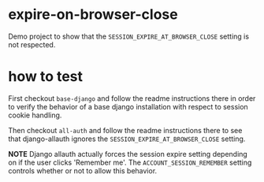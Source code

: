 # expire-on-browser-close

Demo project to show that the `SESSION_EXPIRE_AT_BROWSER_CLOSE` setting is not
respected.

# how to test

First checkout `base-django` and follow the readme instructions there
in order to verify the behavior of a base django installation with
respect to session cookie handling.

Then checkout `all-auth` and follow the readme instructions there to
see that django-allauth ignores the `SESSION_EXPIRE_AT_BROWSER_CLOSE`
setting.

**NOTE**
Django allauth actually forces the session expire setting depending on
if the user clicks 'Remember me'. The `ACCOUNT_SESSION_REMEMBER`
setting controls whether or not to allow this behavior.
